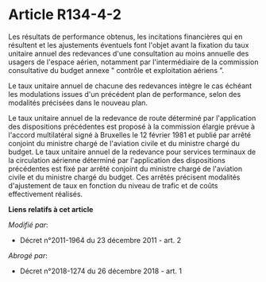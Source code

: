 # Article R134-4-2

Les résultats de performance obtenus, les incitations financières qui en résultent et les ajustements éventuels font l'objet
avant la fixation du taux unitaire annuel des redevances d'une consultation au moins annuelle des usagers de l'espace aérien,
notamment par l'intermédiaire de la commission consultative du budget annexe " contrôle et exploitation aériens ”. 

Le taux unitaire annuel de chacune des redevances intègre le cas échéant les modulations issues d'un précédent plan de
performance, selon des modalités précisées dans le nouveau plan. 

Le taux unitaire annuel de la redevance de route déterminé par l'application des dispositions précédentes est proposé à la
commission élargie prévue à l'accord multilatéral signé à Bruxelles le 12 février 1981 et publié par arrêté conjoint du
ministre chargé de l'aviation civile et du ministre chargé du budget. Le taux unitaire annuel de la redevance pour services
terminaux de la circulation aérienne déterminé par l'application des dispositions précédentes est fixé par arrêté conjoint du
ministre chargé de l'aviation civile et du ministre chargé du budget. Ces arrêtés précisent modalités d'ajustement de taux en
fonction du niveau de trafic       et de coûts effectivement réalisés.

**Liens relatifs à cet article**

_Modifié par_:

  - Décret n°2011-1964 du 23 décembre 2011 - art. 2

_Abrogé par_:

  - Décret n°2018-1274 du 26 décembre 2018 - art. 1
